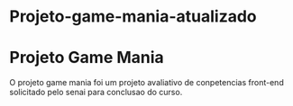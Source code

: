 # Projeto-game-mania-atualizado
<h1>Projeto Game Mania</h1></hr>
<p> O projeto game mania foi um projeto avaliativo de conpetencias front-end solicitado pelo senai para conclusao do curso.</p>

